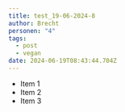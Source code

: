 ```yaml
---
title: test_19-06-2024-8
author: Brecht
personen: "4"
tags:
  - post
  - vegan
date: 2024-06-19T08:43:44.704Z
---
```

- Item 1
- Item 2
- Item 3